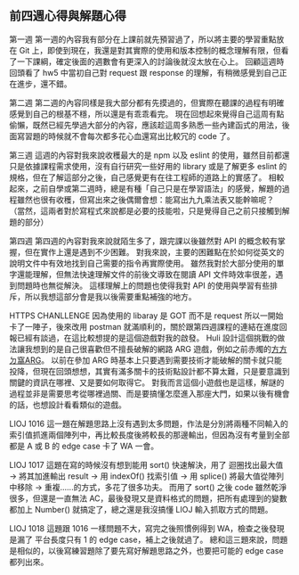 ## 前四週心得與解題心得

第一週
第一週的內容我有部分在上課前就先預習過了，所以將主要的學習重點放在 Git 上，即使到現在，我還是對其實際的使用和版本控制的概念理解有限，但看了一下課綱，確定後面的週數會有更深入的討論後就沒太放在心上。
回顧這週時回頭看了 hw5 中當初自己對 request 跟 response 的理解，有稍微感覺到自己正在進步，還不錯。

第二週
第二週的內容同樣是我大部分都有先摸過的，但實際在聽課的過程有明確感覺到自己的根基不穩，所以還是有乖乖看完。
現在回想起來覺得自己這周有點偷懶，既然已經先學過大部分的內容，應該趁這周多熟悉一些內建函式的用法，後面寫習題的時候就不會每次都多花心血還寫出比較冗的 code 了。

第三週
這週的內容對我來說收穫最大的是 npm 以及 eslint 的使用，雖然目前都還只是依據課程需求使用，沒有自行研究一些好用的 library 或是了解更多 eslint 的規格，但在了解這部分之後，自己感覺更有在往工程師的道路上的實感了。
相較起來，之前自學或第二週時，總是有種「自己只是在學習語法」的感覺，解題的過程雖然也很有收穫，但寫出來之後偶爾會想：能寫出九九乘法表又能幹嘛呢？
（當然，這兩者對於寫程式來說都是必要的技能啦，只是覺得自己之前只接觸到解題的部分）

第四週
第四週的內容對我來說就陌生多了，跟完課以後雖然對 API 的概念較有掌握，但在實作上還是遇到不少困難。
對我來說，主要的困難點在於如何從英文的說明文件中有效地找到自己需要的指令再實際使用。
雖然我對於大部分使用的單字還能理解，但無法快速理解文件的前後文導致在閱讀 API 文件時效率很差，遇到問題時也無從解決。
這樣理解上的問題也使得我對 API 的使用與學習有些排斥，所以我想這部分會是我以後需要重點補強的地方。

HTTPS CHANLLENGE
因為使用的 libaray 是 GOT 而不是 request 所以一開始卡了一陣子，後來改用 postman 就滿順利的，關於跟第四週課程的連結在進度回報已經有談過，在這比較想提的是這個遊戲對我的啟發。
Huli 設計這個挑戰的做法讓我想到的是自己很喜歡但不擅長破解的網路 ARG 遊戲，例如之前赤燭的[方方ㄉ窩ARG](https://lightonelove.wordpress.com/2017/01/09/%E6%96%B9%E6%96%B9%E3%84%89%E7%AA%A9%EF%BC%8C%E8%B5%A4%E7%87%AD%E3%80%8E%E8%BF%94%E6%A0%A1%E3%80%8F%E9%81%8A%E6%88%B2arg%E5%A4%A7%E8%A7%A3%E5%AF%86/)。
以前在參加 ARG 時基本上只要遇到需要技術才能破解的關卡就只能投降，但現在回頭想想，其實有滿多關卡的技術點設計都不算太難，只是要意識到關鍵的資訊在哪裡、又是要如何取得它。
對我而言這個小遊戲也是這樣，解謎的過程並非是需要思考從哪裡過關、而是要搞懂怎麼進入那座大門，如果以後有機會的話，也想設計看看類似的遊戲。

LIOJ 1016
這一題在解題思路上沒有遇到太多問題，作法是分別將兩種不同輸入的索引值抓進兩個陣列中，再比較長度後將較長的那邊輸出，但因為沒有考量到全部都是 A 或 B 的 edge case 卡了 WA 一會。

LIOJ 1017
這題在寫的時候沒有想到能用 sort() 快速解決，用了 迴圈找出最大值 → 將其加進輸出 result → 用 indexOf() 找索引值 → 用 splice() 將最大值從陣列中移除 → 重複......的方式，多花了很多功夫。
而用了 sort() 之後 code 雖然乾淨很多，但還是一直無法 AC，最後發現又是資料格式的問題，把所有處理到的變數都加上 Number() 就搞定了，總之還是我沒搞懂 LIOJ 輸入抓取方式的問題。

LIOJ 1018
這題跟 1016 一樣問題不大，寫完之後照慣例得到 WA，檢查之後發現是漏了 平台長度只有 1 的 edge case，補上之後就過了。
總和這三題來說，問題是相似的，以後寫練習題除了要先寫好解題思路之外，也要把可能的 edge case 都列出來。

